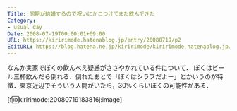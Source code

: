 ```yaml
---
Title: 同期が結婚するので祝いにかこつけてまた飲んできた
Category:
- usual day
Date: 2008-07-19T00:00:01+09:00
URL: https://kiririmode.hatenablog.jp/entry/20080719/p2
EditURL: https://blog.hatena.ne.jp/kiririmode/kiririmode.hatenablog.jp/atom/entry/8454420450078214594
---
```


なんか実家でぼくの飲んべえ疑惑がささやかれている件について．
ぼくはビール三杯飲んだら倒れる．倒れたあとで「ぼくはシラフだよー」とかいうのが特徴．東京近辺でそういう人間がいたら，30%くらいぼくの可能性がある．

[f:id:kiririmode:20080719183816j:image]
